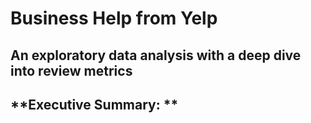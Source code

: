 Business Help from Yelp
===
An exploratory data analysis with a deep dive into review metrics
---
**Executive Summary: **
---
